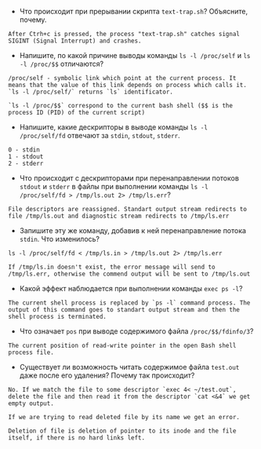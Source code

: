* Что происходит при прерывании скрипта `text-trap.sh`? Объясните, почему.
```
After Ctrh+c is pressed, the process "text-trap.sh" catches signal SIGINT (Signal Interrupt) and crashes.
```

* Напишите, по какой причине выводы команды `ls -l /proc/self` и `ls -l /proc/$$` отличаются?
```
/proc/self - symbolic link which point at the current process. It means that the value of this link depends on process which calls it. `ls -l /proc/self/` returns `ls` identificator.

`ls -l /proc/$$` correspond to the current bash shell ($$ is the process ID (PID) of the current script)
```

* Напишите, какие дескрипторы в выводе команды `ls -l /proc/self/fd` отвечают за `stdin`, `stdout`, `stderr`.
```
0 - stdin 
1 - stdout
2 - stderr
```

* Что происходит с дескрипторами при перенаправлении потоков `stdout` и `stderr` в файлы при выполнении команды `ls -l /proc/self/fd > /tmp/ls.out 2> /tmp/ls.err`?
```
File descriptors are reassigned. Standart output stream redirects to file /tmp/ls.out and diagnostic stream redirects to /tmp/ls.err
```

* Запишите эту же команду, добавив к ней перенаправление потока `stdin`. Что изменилось?
```
ls -l /proc/self/fd < /tmp/ls.in > /tmp/ls.out 2> /tmp/ls.err
```
```
If /tmp/ls.in doesn't exist, the error message will send to /tmp/ls.err, otherwise the commend output will be sent to /tmp/ls.out
```

* Какой эффект наблюдается при выполнении команды `exec ps -l`?
```
The current shell process is replaced by `ps -l` command process. The output of this command goes to standart output stream and then the shell process is terminated.
```

* Что означает `pos` при выводе содержимого файла `/proc/$$/fdinfo/3`?
```
The current position of read-write pointer in the open Bash shell process file.
```

* Существует ли возможность читать содержимое файла `test.out` даже после его удаления? Почему так происходит?
```
No. If we match the file to some descriptor `exec 4< ~/test.out`, delete the file and then read it from the descriptor `cat <&4` we get empty output.

If we are trying to read deleted file by its name we get an error.

Deletion of file is deletion of pointer to its inode and the file itself, if there is no hard links left.
```
